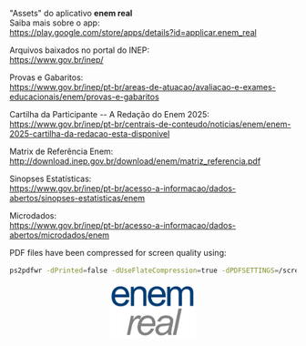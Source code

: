 "Assets" do aplicativo __enem real__<br/>
Saiba mais sobre o app:<br/>
https://play.google.com/store/apps/details?id=applicar.enem_real

Arquivos baixados no portal do INEP:<br/>
https://www.gov.br/inep/

Provas e Gabaritos:<br/>
https://www.gov.br/inep/pt-br/areas-de-atuacao/avaliacao-e-exames-educacionais/enem/provas-e-gabaritos

Cartilha da Participante -- A Redação do Enem 2025:<br/>
https://www.gov.br/inep/pt-br/centrais-de-conteudo/noticias/enem/enem-2025-cartilha-da-redacao-esta-disponivel

Matrix de Referência Enem:<br/>
http://download.inep.gov.br/download/enem/matriz_referencia.pdf

Sinopses Estatísticas:<br/>
https://www.gov.br/inep/pt-br/acesso-a-informacao/dados-abertos/sinopses-estatisticas/enem

Microdados:<br/>
https://www.gov.br/inep/pt-br/acesso-a-informacao/dados-abertos/microdados/enem


PDF files have been compressed for screen quality using:
```Bash
ps2pdfwr -dPrinted=false -dUseFlateCompression=true -dPDFSETTINGS=/screen -dDetectDuplicateImages=true in.pdf out.pdf
```

<div align="center">
  <img src="/enem_real_logo.png" width="150" title="enem real logo" alt="enem real logo"/>
</div>
